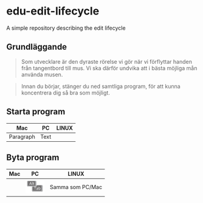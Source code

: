 # edu-edit-lifecycle
A simple repository describing the edit lifecycle


## Grundläggande

> Som utvecklare är den dyraste rörelse vi gör när vi förflyttar handen från tangentbord till mus. Vi ska därför undvika att i bästa möjliga mån använda musen. 

> Innan du börjar, stänger du ned samtliga program, för att kunna koncentrera dig så bra som möjligt.


## Starta program

| Mac      | PC | LINUX |  
| ----------- | ----------- | ----------- |  
| Paragraph   | Text        |

## Byta program

| Mac      | PC | LINUX |  
| ----------- | ----------- | ----------- |  
|<img src="">|<img width="50" src="./img/alt-tab.png">|Samma som PC/Mac|
